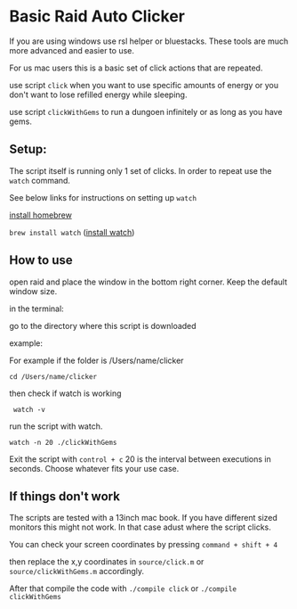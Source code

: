 # Basic Raid Auto Clicker

If you are using windows use rsl helper or bluestacks. These tools are much more advanced and easier to use.

For us mac users this is a basic set of click actions that are repeated.

use script `click` when you want to use specific amounts of energy or you don't want to lose refilled energy while sleeping.

use script `clickWithGems` to run a dungoen infinitely or as long as you have gems.

## Setup:

The script itself is running only 1 set of clicks. In order to repeat use the `watch` command.

See below links for instructions on setting up `watch`

[install homebrew](https://brew.sh/)

`brew install watch` ([install watch](https://formulae.brew.sh/formula/watch))

## How to use

open raid and place the window in the bottom right corner. Keep the default window size.

in the terminal:

go to the directory where this script is downloaded

example:

For example if the folder is /Users/name/clicker

`cd /Users/name/clicker`

then check if watch is working

` watch -v`

run the script with watch.

`watch -n 20 ./clickWithGems`

Exit the script with `control + c`
20 is the interval between executions in seconds. Choose whatever fits your use case.

## If things don't work

The scripts are tested with a 13inch mac book. If you have different sized monitors this might not work. In that case adust where the script clicks.

You can check your screen coordinates by pressing `command + shift + 4`

then replace the x,y coordinates in `source/click.m` or `source/clickWithGems.m` accordingly.

After that compile the code with
`./compile click` or `./compile clickWithGems`
